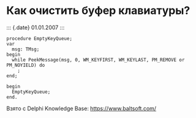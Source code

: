 Как очистить буфер клавиатуры?
==============================

::: {.date}
01.01.2007
:::

    procedure EmptyKeyQueue;
    var
      msg: TMsg;
    begin
      while PeekMessage(msg, 0, WM_KEYFIRST, WM_KEYLAST, PM_REMOVE or PM_NOYIELD) do
        ;
    end;
     
    begin
      EmptyKeyQueue;
    end.

Взято с Delphi Knowledge Base: <https://www.baltsoft.com/>
